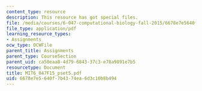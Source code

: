 ```yaml
---
content_type: resource
description: This resource has got special files.
file: /media/courses/6-047-computational-biology-fall-2015/6678e7e5640f7b4374ea6d3c10b8b494_MIT6_047F15_pset5.pdf
file_type: application/pdf
learning_resource_types:
- Assignments
ocw_type: OCWFile
parent_title: Assignments
parent_type: CourseSection
parent_uid: ca50eaa8-4d79-6843-37c3-e78a9891e7b5
resourcetype: Document
title: MIT6_047F15_pset5.pdf
uid: 6678e7e5-640f-7b43-74ea-6d3c10b8b494
---
```

